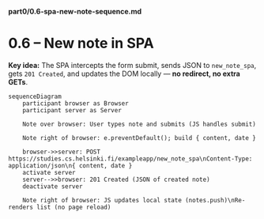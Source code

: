 **part0/0.6-spa-new-note-sequence.md**
# 0.6 – New note in SPA

**Key idea:** The SPA intercepts the form submit, sends JSON to `new_note_spa`, gets `201 Created`, and updates the DOM locally — **no redirect, no extra GETs**.

```mermaid
sequenceDiagram
    participant browser as Browser
    participant server as Server

    Note over browser: User types note and submits (JS handles submit)

    Note right of browser: e.preventDefault(); build { content, date }

    browser->>server: POST https://studies.cs.helsinki.fi/exampleapp/new_note_spa\nContent-Type: application/json\n{ content, date }
    activate server
    server-->>browser: 201 Created (JSON of created note)
    deactivate server

    Note right of browser: JS updates local state (notes.push)\nRe-renders list (no page reload)
```
